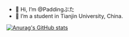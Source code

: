 - 👋 Hi, I’m @Paddingぶた
- 👀 I’m a student in Tianjin University, China.

<!---
Paddingbuta/Paddingbuta is a ✨ special ✨ repository because its `README.md` (this file) appears on your GitHub profile.
You can click the Preview link to take a look at your changes.
--->
[![Anurag's GitHub stats](https://github-readme-stats.vercel.app/api?username=小猪buta)](https://github.com/anuraghazra/github-readme-stats)

